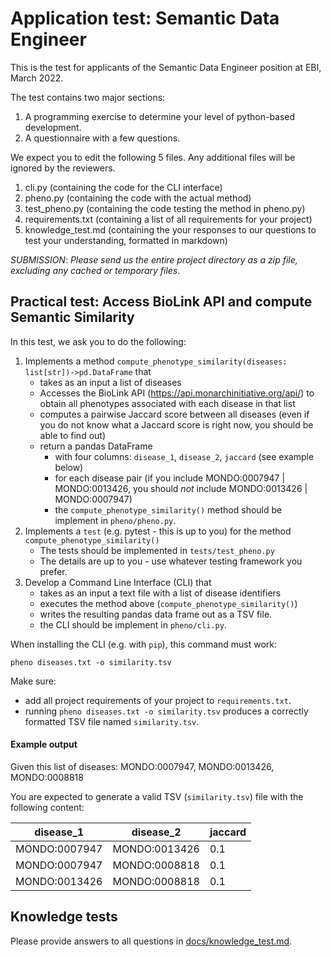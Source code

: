# Application test: Semantic Data Engineer

This is the test for applicants of the Semantic Data Engineer position at EBI, March 2022.

The test contains two major sections:

1. A programming exercise to determine your level of python-based development.
2. A questionnaire with a few questions.

We expect you to edit the following 5 files. Any additional files will be ignored by the reviewers.

1. cli.py (containing the code for the CLI interface)
1. pheno.py (containing the code with the actual method)
1. test_pheno.py (containing the code testing the method in pheno.py)
1. requirements.txt (containing a list of all requirements for your project)
1. knowledge_test.md (containing the your responses to our questions to test your understanding, formatted in markdown)

*SUBMISSION*: _Please send us the entire project directory as a zip file, excluding any cached or temporary files_.

## Practical test: Access BioLink API and compute Semantic Similarity

In this test, we ask you to do the following:

1. Implements a method `compute_phenotype_similarity(diseases: list[str])->pd.DataFrame` that
   - takes as an input a list of diseases
   - Accesses the BioLink API (https://api.monarchinitiative.org/api/) to obtain all phenotypes associated with each disease in that list
   - computes a pairwise Jaccard score between all diseases (even if you do not know what a Jaccard score is right now, you should be able to find out)
   - return a pandas DataFrame 
     - with four columns: `disease_1`, `disease_2`, `jaccard` (see example below)
     - for each disease pair (if you include MONDO:0007947 | MONDO:0013426, you should _not_ include MONDO:0013426 | MONDO:0007947)
     - the `compute_phenotype_similarity()` method should be implement in `pheno/pheno.py`.
1. Implements a `test` (e.g. pytest - this is up to you) for the method `compute_phenotype_similarity()`
   - The tests should be implemented in `tests/test_pheno.py`
   - The details are up to you - use whatever testing framework you prefer.
1. Develop a Command Line Interface (CLI) that 
   - takes as an input a text file with a list of disease identifiers
   - executes the method above (`compute_phenotype_similarity()`)
   - writes the resulting pandas data frame out as a TSV file.
   - the CLI should be implement in `pheno/cli.py`.

When installing the CLI (e.g. with `pip`), this command must work:

```
pheno diseases.txt -o similarity.tsv
```

Make sure:

- add all project requirements of your project to `requirements.txt`.
- running `pheno diseases.txt -o similarity.tsv` produces a correctly formatted TSV file named `similarity.tsv`.

#### Example output

Given this list of diseases: MONDO:0007947, MONDO:0013426, MONDO:0008818

You are expected to generate a valid TSV (`similarity.tsv`) file with the following content:

| disease_1 | disease_2 | jaccard |
| --------- | --------- | ------- |
| MONDO:0007947 | MONDO:0013426 | 0.1 |
| MONDO:0007947 | MONDO:0008818 | 0.1 |
| MONDO:0013426 | MONDO:0008818 | 0.1 |

## Knowledge tests

Please provide answers to all questions in [docs/knowledge_test.md](docs/knowledge_test.md).
